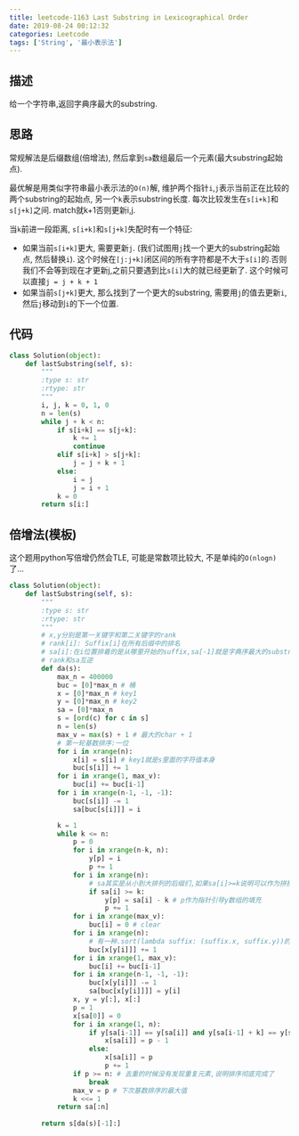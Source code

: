 ```yaml
---
title: leetcode-1163 Last Substring in Lexicographical Order
date: 2019-08-24 00:12:32
categories: Leetcode
tags: ['String', '最小表示法']
---
```

## 描述
给一个字符串,返回字典序最大的substring.

## 思路
常规解法是后缀数组(倍增法), 然后拿到`sa`数组最后一个元素(最大substring起始点). 

最优解是用类似字符串最小表示法的`O(n)`解, 维护两个指针`i`,`j`表示当前正在比较的两个substring的起始点, 另一个`k`表示substring长度. 每次比较发生在`s[i+k]`和`s[j+k]`之间. match就k+1否则更新i,j.

当`k`前进一段距离, `s[i+k]`和`s[j+k]`失配时有一个特征:
 - 如果当前`s[i+k]`更大, 需要更新`j`. (我们试图用`j`找一个更大的substring起始点, 然后替换`i`). 这个时候在`[j:j+k]`闭区间的所有字符都是不大于`s[i]`的.否则我们不会等到现在才更新j,之前只要遇到比`s[i]`大的就已经更新了.
这个时候可以直接`j = j + k + 1`
 -  如果当前`s[j+k]`更大, 那么找到了一个更大的substring, 需要用`j`的值去更新`i`, 然后`j`移动到`i`的下一个位置. 
## 代码
```python
class Solution(object):
    def lastSubstring(self, s):
        """
        :type s: str
        :rtype: str
        """
        i, j, k = 0, 1, 0
        n = len(s)
        while j + k < n:
            if s[i+k] == s[j+k]:
                k += 1
                continue
            elif s[i+k] > s[j+k]:
                j = j + k + 1 
            else:
                i = j
                j = i + 1
            k = 0
        return s[i:]
```

## 倍增法(模板)
这个题用python写倍增仍然会TLE, 可能是常数项比较大, 不是单纯的`O(nlogn)`了...


```python
class Solution(object):
    def lastSubstring(self, s):
        """
        :type s: str
        :rtype: str
        """
        # x,y分别是第一关键字和第二关键字的rank
        # rank[i]: Suffix[i]在所有后缀中的排名
        # sa[i]:在i位置排着的是从哪里开始的suffix,sa[-1]就是字典序最大的substring起始点
        # rank和sa互逆
        def da(s):
            max_n = 400000
            buc = [0]*max_n # 桶
            x = [0]*max_n # key1
            y = [0]*max_n # key2
            sa = [0]*max_n
            s = [ord(c) for c in s]
            n = len(s)
            max_v = max(s) + 1 # 最大的char + 1
            # 第一轮基数排序:一位
            for i in xrange(n):
                x[i] = s[i] # key1就是s里面的字符值本身
                buc[s[i]] += 1
            for i in xrange(1, max_v):
                buc[i] += buc[i-1]
            for i in xrange(n-1, -1, -1):
                buc[s[i]] -= 1
                sa[buc[s[i]]] = i

            k = 1
            while k <= n:
                p = 0
                for i in xrange(n-k, n):
                    y[p] = i
                    p += 1
                for i in xrange(n):
                    # sa其实是从小到大排列的后缀们,如果sa[i]>=k说明可以作为拼接的后半段
                    if sa[i] >= k:
                        y[p] = sa[i] - k # p作为指针引导y数组的填充
                        p += 1
                for i in xrange(max_v):
                    buc[i] = 0 # clear
                for i in xrange(n):
                    # 有一种.sort(lambda suffix: (suffix.x, suffix.y))的感觉
                    buc[x[y[i]]] += 1
                for i in xrange(1, max_v):
                    buc[i] += buc[i-1]
                for i in xrange(n-1, -1, -1):
                    buc[x[y[i]]] -= 1
                    sa[buc[x[y[i]]]] = y[i]
                x, y = y[:], x[:]
                p = 1
                x[sa[0]] = 0
                for i in xrange(1, n):
                    if y[sa[i-1]] == y[sa[i]] and y[sa[i-1] + k] == y[sa[i] + k]:
                        x[sa[i]] = p - 1
                    else:
                        x[sa[i]] = p
                        p += 1
                if p >= n: # 去重的时候没有发现重复元素,说明排序彻底完成了
                    break
                max_v = p # 下次基数排序的最大值
                k <<= 1
            return sa[:n]
        
        return s[da(s)[-1]:]
```
